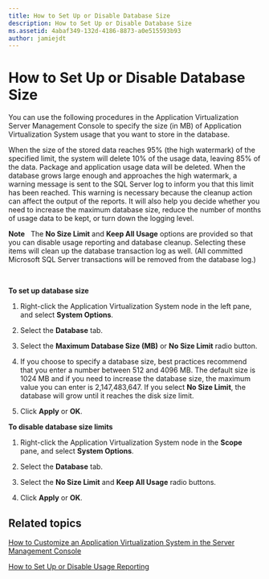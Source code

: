 ```yaml
---
title: How to Set Up or Disable Database Size
description: How to Set Up or Disable Database Size
ms.assetid: 4abaf349-132d-4186-8873-a0e515593b93
author: jamiejdt
---
```


# How to Set Up or Disable Database Size


You can use the following procedures in the Application Virtualization Server Management Console to specify the size (in MB) of Application Virtualization System usage that you want to store in the database.

When the size of the stored data reaches 95% (the high watermark) of the specified limit, the system will delete 10% of the usage data, leaving 85% of the data. Package and application usage data will be deleted. When the database grows large enough and approaches the high watermark, a warning message is sent to the SQL Server log to inform you that this limit has been reached. This warning is necessary because the cleanup action can affect the output of the reports. It will also help you decide whether you need to increase the maximum database size, reduce the number of months of usage data to be kept, or turn down the logging level.

**Note**  
The **No Size Limit** and **Keep All Usage** options are provided so that you can disable usage reporting and database cleanup. Selecting these items will clean up the database transaction log as well. (All committed Microsoft SQL Server transactions will be removed from the database log.)

 

**To set up database size**

1.  Right-click the Application Virtualization System node in the left pane, and select **System Options**.

2.  Select the **Database** tab.

3.  Select the **Maximum Database Size (MB)** or **No Size Limit** radio button.

4.  If you choose to specify a database size, best practices recommend that you enter a number between 512 and 4096 MB. The default size is 1024 MB and if you need to increase the database size, the maximum value you can enter is 2,147,483,647. If you select **No Size Limit**, the database will grow until it reaches the disk size limit.

5.  Click **Apply** or **OK**.

**To disable database size limits**

1.  Right-click the Application Virtualization System node in the **Scope** pane, and select **System Options**.

2.  Select the **Database** tab.

3.  Select the **No Size Limit** and **Keep All Usage** radio buttons.

4.  Click **Apply** or **OK**.

## Related topics


[How to Customize an Application Virtualization System in the Server Management Console](how-to-customize-an-application-virtualization-system-in-the-server-management-console.md)

[How to Set Up or Disable Usage Reporting](how-to-set-up-or-disable-usage-reporting.md)

 

 





